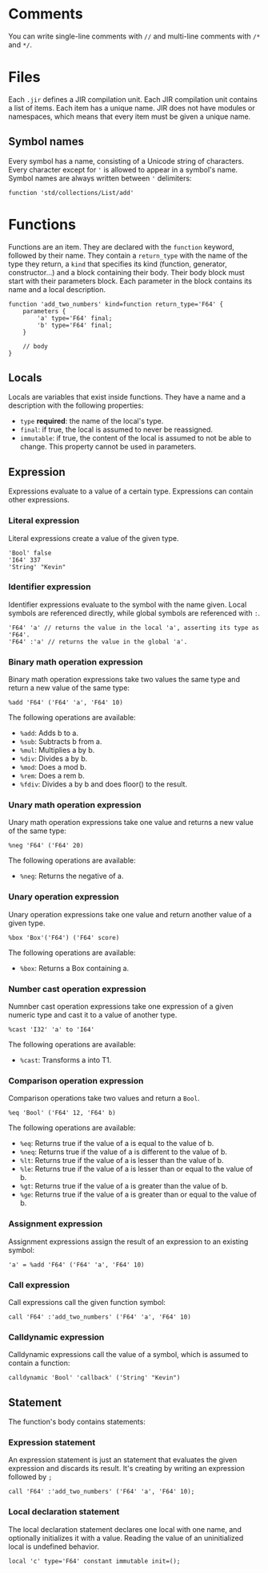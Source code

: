 # Comments
You can write single-line comments with `//` and multi-line comments with `/*` and `*/`.

# Files
Each `.jir` defines a JIR compilation unit. Each JIR compilation unit contains a list of items. Each item has a unique name. JIR does not have modules or namespaces, which means that every item must be given a unique name.

## Symbol names
Every symbol has a name, consisting of a Unicode string of characters. Every character except for `'` is allowed to appear in a symbol's name. Symbol names are always written between `'` delimiters:

```jir
function 'std/collections/List/add'
```

# Functions
Functions are an item. They are declared with the `function` keyword, followed by their name. They contain a `return_type` with the name of the type they return, a `kind` that specifies its kind (function, generator, constructor...) and a block containing their body. Their body block must start with their parameters block. Each parameter in the block contains its name and a local description.

```jir
function 'add_two_numbers' kind=function return_type='F64' {
    parameters {
        'a' type='F64' final;
        'b' type='F64' final;
    }

    // body
}
```

## Locals
Locals are variables that exist inside functions. They have a name and a description with the following properties:

* `type` **required**: the name of the local's type.
* `final`: if true, the local is assumed to never be reassigned.
* `immutable`: if true, the content of the local is assumed to not be able to change. This property cannot be used in parameters.

## Expression
Expressions evaluate to a value of a certain type. Expressions can contain other expressions.

### Literal expression
Literal expressions create a value of the given type.

```jir
'Bool' false
'I64' 337
'String' "Kevin"
```

### Identifier expression
Identifier expressions evaluate to the symbol with the name given. Local symbols are referenced directly, while global symbols are referenced with `:`.

```jir
'F64' 'a' // returns the value in the local 'a', asserting its type as 'F64'.
'F64' :'a' // returns the value in the global 'a'.
```

### Binary math operation expression
Binary math operation expressions take two values the same type and return a new value of the same type:

```jir
%add 'F64' ('F64' 'a', 'F64' 10)
```

The following operations are available:

* `%add`: Adds b to a.
* `%sub`: Subtracts b from a.
* `%mul`: Multiplies a by b.
* `%div`: Divides a by b.
* `%mod`: Does a mod b.
* `%rem`: Does a rem b.
* `%fdiv`: Divides a by b and does floor() to the result.

### Unary math operation expression
Unary math operation expressions take one value and returns a new value of the same type:

```jir
%neg 'F64' ('F64' 20)
```

The following operations are available:

* `%neg`: Returns the negative of a.

### Unary operation expression
Unary operation expressions take one value and return another value of a given type.

```jir
%box 'Box'('F64') ('F64' score)
```

The following operations are available:

* `%box`: Returns a Box containing a.

### Number cast operation expression
Numnber cast operation expressions take one expression of a given numeric type and cast it to a value of another type.

```jir
%cast 'I32' 'a' to 'I64'
```

The following operations are available:
* `%cast`: Transforms a into T1.

### Comparison operation expression
Comparison operations take two values and return a `Bool`.

```jir
%eq 'Bool' ('F64' 12, 'F64' b)
```

The following operations are available:

* `%eq`: Returns true if the value of a is equal to the value of b.
* `%neq`: Returns true if the value of a is different to the value of b.
* `%lt`: Returns true if the value of a is lesser than the value of b.
* `%le`: Returns true if the value of a is lesser than or equal to the value of b.
* `%gt`: Returns true if the value of a is greater than the value of b.
* `%ge`: Returns true if the value of a is greater than or equal to the value of b.

### Assignment expression
Assignment expressions assign the result of an expression to an existing symbol:

```jir
'a' = %add 'F64' ('F64' 'a', 'F64' 10)
```

### Call expression
Call expressions call the given function symbol:

```jir
call 'F64' :'add_two_numbers' ('F64' 'a', 'F64' 10)
```

### Calldynamic expression
Calldynamic expressions call the value of a symbol, which is assumed to contain a function:

```jir
calldynamic 'Bool' 'callback' ('String' "Kevin")
```

## Statement
The function's body contains statements:

### Expression statement
An expression statement is just an statement that evaluates the given expression and discards its result. It's creating by writing an expression followed by `;`

```jir
call 'F64' :'add_two_numbers' ('F64' 'a', 'F64' 10);
```

### Local declaration statement
The local declaration statement declares one local with one name, and optionally initializes it with a value. Reading the value of an uninitialized local is undefined behavior.

```jir
local 'c' type='F64' constant immutable init=();
```